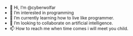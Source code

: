 - 👋 Hi, I’m @cyberwolfar
- 👀 I’m interested in programming
- 🌱 I’m currently learning how to live like programmer.
- 💞️ I’m looking to collaborate on artificial intelligence.
- 📫 How to reach me when time comes i will meet you child.

<!---
cyberwolfar/cyberwolfar is a ✨ special ✨ repository because its `README.md` (this file) appears on your GitHub profile.
You can click the Preview link to take a look at your changes.
--->
